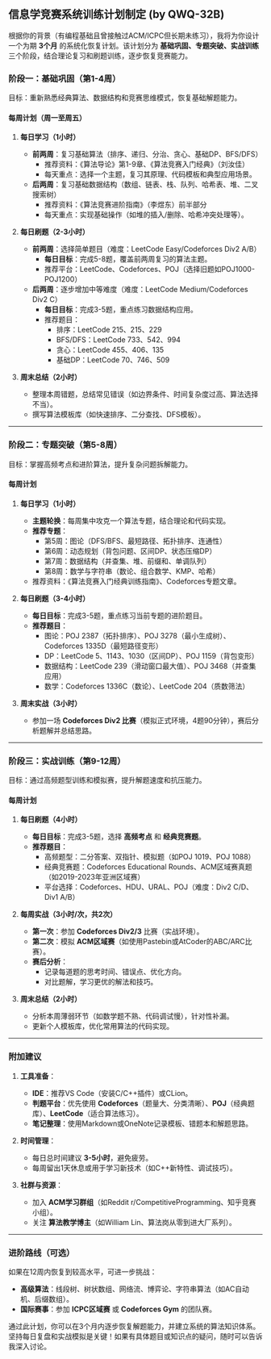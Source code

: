 信息学竞赛系统训练计划制定 (by QWQ-32B)
---
根据你的背景（有编程基础且曾接触过ACM/ICPC但长期未练习），我将为你设计一个为期 **3个月** 的系统化恢复计划。该计划分为 **基础巩固、专题突破、实战训练** 三个阶段，结合理论复习和刷题训练，逐步恢复竞赛能力。


### **阶段一：基础巩固（第1-4周）**
目标：重新熟悉经典算法、数据结构和竞赛思维模式，恢复基础解题能力。

#### **每周计划（周一至周五）**
1. **每日学习（1小时）**
   - **前两周**：复习基础算法（排序、递归、分治、贪心、基础DP、BFS/DFS）
     - 推荐资料：《算法导论》第1-9章、《算法竞赛入门经典》（刘汝佳）
     - 每天重点：选择一个主题，复习其原理、代码模板和典型应用场景。
   - **后两周**：复习基础数据结构（数组、链表、栈、队列、哈希表、堆、二叉搜索树）
     - 推荐资料：《算法竞赛进阶指南》（李煜东）前半部分
     - 每天重点：实现基础操作（如堆的插入/删除、哈希冲突处理等）。

2. **每日刷题（2-3小时）**
   - **前两周**：选择简单题目（难度：LeetCode Easy/Codeforces Div2 A/B）
     - **每日目标**：完成5-8题，覆盖前两周复习的算法主题。
     - 推荐平台：LeetCode、Codeforces、POJ（选择旧题如POJ1000-POJ1200）
   - **后两周**：逐步增加中等难度（难度：LeetCode Medium/Codeforces Div2 C）
     - **每日目标**：完成3-5题，重点练习数据结构应用。
     - 推荐题目：
       - 排序：LeetCode 215、215、229
       - BFS/DFS：LeetCode 733、542、994
       - 贪心：LeetCode 455、406、135
       - 基础DP：LeetCode 70、746、509

3. **周末总结（2小时）**
   - 整理本周错题，总结常见错误（如边界条件、时间复杂度过高、算法选择不当）。
   - 撰写算法模板库（如快速排序、二分查找、DFS模板）。

---

### **阶段二：专题突破（第5-8周）**
目标：掌握高频考点和进阶算法，提升复杂问题拆解能力。

#### **每周计划**
1. **每日学习（1小时）**
   - **主题轮换**：每周集中攻克一个算法专题，结合理论和代码实现。
   - **推荐专题**：
     - 第5周：图论（DFS/BFS、最短路径、拓扑排序、连通性）
     - 第6周：动态规划（背包问题、区间DP、状态压缩DP）
     - 第7周：数据结构（并查集、堆、前缀和、单调队列）
     - 第8周：数学与字符串（数论、组合数学、KMP、哈希）
   - 推荐资料：《算法竞赛入门经典训练指南》、Codeforces专题文章。

2. **每日刷题（3-4小时）**
   - **每日目标**：完成3-5题，重点练习当前专题的进阶题目。
   - **推荐题目**：
     - 图论：POJ 2387（拓扑排序）、POJ 3278（最小生成树）、Codeforces 1335D（最短路径变形）
     - DP：LeetCode 5、1143、1030（区间DP）、POJ 1159（背包变形）
     - 数据结构：LeetCode 239（滑动窗口最大值）、POJ 3468（并查集应用）
     - 数学：Codeforces 1336C（数论）、LeetCode 204（质数筛法）

3. **周末实战（3小时）**
   - 参加一场 **Codeforces Div2 比赛**（模拟正式环境，4题90分钟），赛后分析题解并总结思路。

---

### **阶段三：实战训练（第9-12周）**
目标：通过高频题型训练和模拟赛，提升解题速度和抗压能力。

#### **每周计划**
1. **每日刷题（4小时）**
   - **每日目标**：完成3-5题，选择 **高频考点** 和 **经典竞赛题**。
   - **推荐题目**：
     - 高频题型：二分答案、双指针、模拟题（如POJ 1019、POJ 1088）
     - 经典竞赛题：Codeforces Educational Rounds、ACM区域赛真题（如2019-2023年亚洲区域赛）
     - 平台选择：Codeforces、HDU、URAL、POJ（难度：Div2 C/D、Div1 A/B）

2. **每周实战（3小时/次，共2次）**
   - **第一次**：参加 **Codeforces Div2/3** 比赛（实战环境）。
   - **第二次**：模拟 **ACM区域赛**（如使用Pastebin或AtCoder的ABC/ARC比赛）。
   - **赛后分析**：
     - 记录每道题的思考时间、错误点、优化方向。
     - 对比题解，学习更优的解法和技巧。

3. **周末总结（2小时）**
   - 分析本周薄弱环节（如数学题不熟、代码调试慢），针对性补漏。
   - 更新个人模板库，优化常用算法的代码实现。

---

### **附加建议**
1. **工具准备**：
   - **IDE**：推荐VS Code（安装C/C++插件）或CLion。
   - **判题平台**：优先使用 **Codeforces**（题量大、分类清晰）、**POJ**（经典题库）、**LeetCode**（适合算法练习）。
   - **笔记整理**：使用Markdown或OneNote记录模板、错题本和解题思路。

2. **时间管理**：
   - 每日总时间建议 **3-5小时**，避免疲劳。
   - 每周留出1天休息或用于学习新技术（如C++新特性、调试技巧）。

3. **社群与资源**：
   - 加入 **ACM学习群组**（如Reddit r/CompetitiveProgramming、知乎竞赛小组）。
   - 关注 **算法教学博主**（如William Lin、算法岗从零到进大厂系列）。

---

### **进阶路线（可选）**
如果在12周内恢复到较高水平，可进一步挑战：
- **高级算法**：线段树、树状数组、网络流、博弈论、字符串算法（如AC自动机、后缀数组）。
- **国际赛事**：参加 **ICPC区域赛** 或 **Codeforces Gym** 的团队赛。

通过此计划，你可以在3个月内逐步恢复解题能力，并建立系统的算法知识体系。坚持每日复盘和实战模拟是关键！如果有具体题目或知识点的疑问，随时可以告诉我深入讨论。